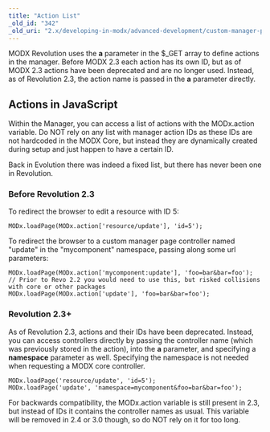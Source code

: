 ```yaml
---
title: "Action List"
_old_id: "342"
_old_uri: "2.x/developing-in-modx/advanced-development/custom-manager-pages/actions-and-menus/action-list"
---
```


 MODX Revolution uses the **a** parameter in the $\_GET array to define actions in the manager. Before MODX 2.3 each action has its own ID, but as of MODX 2.3 actions have been deprecated and are no longer used. Instead, as of Revolution 2.3, the action name is passed in the **a** parameter directly.

## Actions in JavaScript

Within the Manager, you can access a list of actions with the MODx.action variable. Do NOT rely on any list with manager action IDs as these IDs are not hardcoded in the MODX Core, but instead they are dynamically created during setup and just happen to have a certain ID.

Back in Evolution there was indeed a fixed list, but there has never been one in Revolution.

### Before Revolution 2.3

To redirect the browser to edit a resource with ID 5:

```
MODx.loadPage(MODx.action['resource/update'], 'id=5');
```

To redirect the browser to a custom manager page controller named "update" in the "mycomponent" namespace, passing along some url parameters:

```
MODx.loadPage(MODx.action['mycomponent:update'], 'foo=bar&bar=foo');
// Prior to Revo 2.2 you would need to use this, but risked collisions with core or other packages 
MODx.loadPage(MODx.action['update'], 'foo=bar&bar=foo'); 
```

### Revolution 2.3+

As of Revolution 2.3, actions and their IDs have been deprecated. Instead, you can access controllers directly by passing the controller name (which was previously stored in the action), into the **a** parameter, and specifying a **namespace** parameter as well. Specifying the namespace is not needed when requesting a MODX core controller.

```
MODx.loadPage('resource/update', 'id=5');
MODx.loadPage('update', 'namespace=mycomponent&foo=bar&bar=foo');
```

For backwards compatibility, the MODx.action variable is still present in 2.3, but instead of IDs it contains the controller names as usual. This variable will be removed in 2.4 or 3.0 though, so do NOT rely on it for too long.